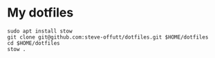 # My dotfiles

```
sudo apt install stow
git clone git@github.com:steve-offutt/dotfiles.git $HOME/dotfiles
cd $HOME/dotfiles
stow .
```
